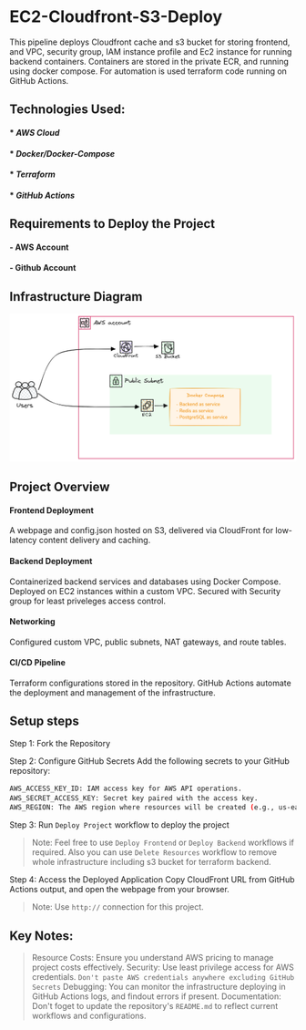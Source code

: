 # EC2-Cloudfront-S3-Deploy
This pipeline deploys Cloudfront cache and s3 bucket for storing frontend, and VPC, security group, IAM instance profile and Ec2 instance for running backend containers. Containers are stored in the private ECR, and running using docker compose. For automation is used terraform code running on GitHub Actions.


## Technologies Used:

#### * _AWS Cloud_
#### * _Docker/Docker-Compose_
#### * _Terraform_
#### * _GitHub Actions_

## Requirements to Deploy the Project
#### - AWS Account
#### - Github Account

## Infrastructure Diagram

![alt text](infrastructure.png)



## Project Overview

#### Frontend Deployment
A webpage and config.json hosted on S3, delivered via CloudFront for low-latency content delivery and caching.

#### Backend Deployment
Containerized backend services and databases using Docker Compose. Deployed on EC2 instances within a custom VPC.
Secured with Security group for least priveleges access control.

#### Networking
Configured custom VPC, public subnets, NAT gateways, and route tables.

#### CI/CD Pipeline
Terraform configurations stored in the repository.
GitHub Actions automate the deployment and management of the infrastructure.




## Setup steps
Step 1: Fork the Repository 

Step 2: Configure GitHub Secrets
Add the following secrets to your GitHub repository:
```sh
AWS_ACCESS_KEY_ID: IAM access key for AWS API operations.
AWS_SECRET_ACCESS_KEY: Secret key paired with the access key.
AWS_REGION: The AWS region where resources will be created (e.g., us-east-1).
```

Step 3: Run `Deploy Project` workflow to deploy the project
> Note: Feel free to use `Deploy Frontend` or `Deploy Backend` workflows if required. Also you can use `Delete Resources` workflow to remove whole infrastructure including s3 bucket for terraform backend.

Step 4: Access the Deployed Application
Copy CloudFront URL from GitHub Actions output, and open the webpage from your browser.
> Note: Use `http://` connection for this project.

## Key Notes:
> Resource Costs: Ensure you understand AWS pricing to manage project costs effectively.
> Security: Use least privilege access for AWS credentials. `Don't paste AWS credentials anywhere excluding GitHub Secrets`
> Debugging: You can monitor the infrastructure deploying in GitHub Actions logs, and findout errors if present.
> Documentation: Don't foget to update the repository's `README.md` to reflect current workflows and configurations.
